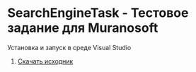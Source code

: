 # SearchEngineTask - Тестовое задание для Muranosoft

Установка и запуск в среде Visual Studio

1. <a href="https://github.com/umarabdurahmon/SearchEngineTask.git">Скачать исходник </a>
